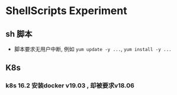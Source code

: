 # ShellScripts Experiment

## sh 脚本
- 脚本要求无用户中断, 例如 `yum update -y ...`, `yum install -y ...`

## K8s 

### k8s 16.2 安装docker v19.03 , 却被要求v18.06